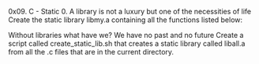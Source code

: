 0x09. C - Static 0. A library is not a luxury but one of the necessities of life Create the static library libmy.a containing all the functions listed below:

Without libraries what have we? We have no past and no future Create a script called create_static_lib.sh that creates a static library called liball.a from all the .c files that are in the current directory.

